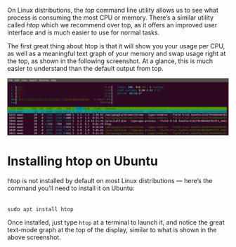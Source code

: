 <!-- TITLE: Using htop To Monitor System Processes on Linux -->

On Linux distributions, the *top* command line utility allows us to see what process is consuming the most CPU or memory. There’s a similar utility called *htop* which we recommend over top, as it offers an improved user interface and is much easier to use for normal tasks.

The first great thing about htop is that it will show you your usage per CPU, as well as a meaningful text graph of your memory and swap usage right at the top, as shown in the following screenshot. At a glance, this is much easier to understand than the default output from top.

![Htop Screenshot 1](/uploads/linux/htop-screenshot-1.png "Htop Screenshot 1")
# Installing htop on Ubuntu
htop is not installed by default on most Linux distributions — here’s the command you’ll need to install it on Ubuntu:<br /><br />

```batchfile
sudo apt install htop
```

Once installed, just type `htop` at a terminal to launch it, and notice the great text-mode graph at the top of the display, similar to what is shown in the above screenshot.